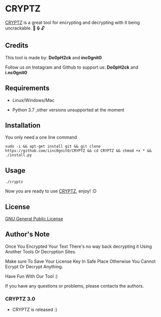 # CRYPTZ

[CRYPTZ](https://github.com/iinc0gnit0/CRYPTZ) is a great tool for encrypting and decrypting with it being uncrackable. :key: :lock: :unlock:

## Credits

This tool is made by: __Do0pH2ck__ and __inc0gnit0__

Follow us on Instagram and Github to support us: __Do0pH2ck__ and __i.nc0gnit0__

## Requirements

+ Linux/Windows/Mac

+ Python 3.7 ,other versions unsupported at the moment 

## Installation

You only need a one line command

```sudo -i && apt-get install git && git clone https://github.com/iinc0gnit0/CRYPTZ && cd CRYPTZ && chmod +x * && ./install.py```

## Usage

```./cryptz```

Now you are ready to use [CRYPTZ](https://github.com/iinc0gnit0/CRYPTZ), enjoy!  :D


## License
[GNU General Public License](https://www.gnu.org/licenses/gpl-3.0.en.html)

## Author's Note

Once You Encrypted Your Text There's no way back decrypting it 
Using Another Tools Or Decryption Sites.

Make sure To Save Your License Key In Safe Place Otherwise You Cannot Ecrypt Or Decrypt Anything. 

Have Fun With Our Tool :) 

If you have any questions or problems, please contacts the authors.
### CRYPTZ 3.0
+ CRYPTZ is released :)
